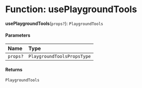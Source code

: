 # Function: usePlaygroundTools

**usePlaygroundTools**(`props?`): `PlaygroundTools`

#### Parameters

| Name | Type |
| :------ | :------ |
| `props?` | `PlaygroundToolsPropsType` |

#### Returns

`PlaygroundTools`
